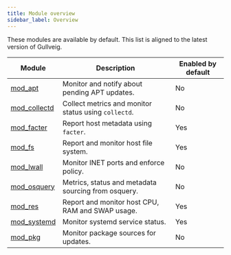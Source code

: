 ```yaml
---
title: Module overview
sidebar_label: Overview
---
```


These modules are available by default. This list is aligned to the latest version of Gullveig.

| Module                        	| Description                                        	| Enabled by default 	|
|--------------------------------	|----------------------------------------------------	|--------------------	|
| [mod_apt](./mod_apt.md)     	    | Monitor and notify about pending APT updates.       	| No                 	|
| [mod_collectd](./mod_collectd.md)	| Collect metrics and monitor status using `collectd`.  | No                	|
| [mod_facter](./mod_facter.md)  	| Report host metadata using `facter`.                	| Yes                	|
| [mod_fs](./mod_fs.md)      	    | Report and monitor host file system.                	| Yes                	|
| [mod_lwall](./mod_lwall.md)   	| Monitor INET ports and enforce policy.              	| No                 	|
| [mod_osquery](./mod_osquery.md) 	| Metrics, status and metadata sourcing from osquery. 	| No                 	|
| [mod_res](./mod_res.md)     	    | Report and monitor host CPU, RAM and SWAP usage.    	| Yes                	|
| [mod_systemd](./mod_systemd.md) 	| Monitor systemd service status.                     	| Yes                	|
| [mod_pkg](./mod_pkg.md) 	        | Monitor package sources for updates.                  | No                	|
